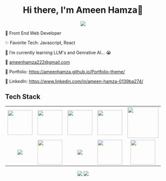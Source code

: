 <body>
  <div align="center">
    <h1> Hi there, I'm Ameen Hamza👋<a href="https://ameenhamza.github.io/Portfolio-theme/"></h1>
  </div>
<p align="center">
<a href="https://github.com/AmeenHamza"><img src="https://readme-typing-svg.herokuapp.com/?lines=Front+End+Web+Developer;Python+Developer;Java+Developer;&font=Roboto&size=26&duration=3500&pause=500&center=true&width=500&height=50&color=eab676"></a>
	

🤵 Front End Web Developer 

✨ Favorite Tech: Javascript, React

📓 I’m currently learning LLM's and Genrative AI... 😭

📧 ameenhamza222@gmail.com

🎨 Portfolio: https://ameenhamza.github.io/Portfolio-theme/

💼 LinkedIn: https://www.linkedin.com/in/ameen-hamza-0139ba274/

 
<h2>Tech Stack</h2>

<table width="100">
<tr>

 <td align='center'>
        <img src="https://upload.wikimedia.org/wikipedia/commons/thumb/3/38/HTML5_Badge.svg/600px-HTML5_Badge.svg.png"  width="80">
    </td>

<td align='center' width="200">
        <img src="https://cdn.pixabay.com/photo/2017/08/05/11/16/logo-2582747_640.png" width="80">
    </td>

<td align='center' width="200">
        <img src="https://github.com/abranhe/programming-languages-logos/blob/master/src/javascript/javascript.svg" width="80">
    </td>

 <td align='center' width="200">
        <img src="https://www.drupal.org/files/project-images/bootstrap5.jpeg" width="80">
    </td>

 <td align='center' width="200">
        <img src="https://www.vectorlogo.zone/logos/reactjs/reactjs-ar21.svg" width="100">
    </td>
 
</tr>
 
<tr>

<td align='center' width="200">
        <img src="https://logos-world.net/wp-content/uploads/2022/07/Java-Logo.png">
    </td>

<td align='center' width="200">
        <img src="https://upload.wikimedia.org/wikipedia/commons/thumb/c/c3/Python-logo-notext.svg/1200px-Python-logo-notext.svg.png" width="80">
    </td>

<td align='center' width="200">
        <img src="https://1000logos.net/wp-content/uploads/2020/08/MySQL-Logo.png">
    </td>

<td align='center' width="200">
        <img src="https://git-scm.com/images/logos/downloads/Git-Icon-1788C.png" width="80">
    </td>

 <td align='center' width="200">
        <img src="https://code.visualstudio.com/assets/apple-touch-icon.png" width="80">
    </td>

</tr>
 

    
</table>
</p>
<p align="center">
<a href="https://www.linkedin.com/in/ameen-hamza-0139ba274/"><img src="https://img.shields.io/badge/-Ameen%20Hamza-0077B5?style=flat&logo=Linkedin&logoColor=white"/></a>
<a href="mailto:ameenhamza222@gmail.com"><img src="https://img.shields.io/badge/-ameenhamza222@gmail.com-D14836?style=flat&logo=Gmail&logoColor=white"/></a>
 </p>
 
<br>
